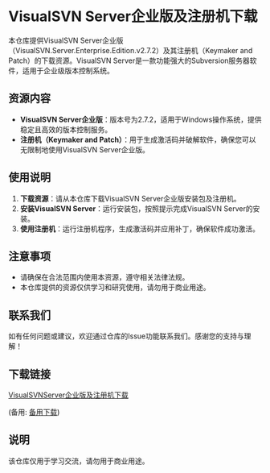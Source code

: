 # VisualSVN Server企业版及注册机下载

本仓库提供VisualSVN Server企业版（VisualSVN.Server.Enterprise.Edition.v2.7.2）及其注册机（Keymaker and Patch）的下载资源。VisualSVN Server是一款功能强大的Subversion服务器软件，适用于企业级版本控制系统。

## 资源内容

- **VisualSVN Server企业版**：版本号为2.7.2，适用于Windows操作系统，提供稳定且高效的版本控制服务。
- **注册机（Keymaker and Patch）**：用于生成激活码并破解软件，确保您可以无限制地使用VisualSVN Server企业版。

## 使用说明

1. **下载资源**：请从本仓库下载VisualSVN Server企业版安装包及注册机。
2. **安装VisualSVN Server**：运行安装包，按照提示完成VisualSVN Server的安装。
3. **使用注册机**：运行注册机程序，生成激活码并应用补丁，确保软件成功激活。

## 注意事项

- 请确保在合法范围内使用本资源，遵守相关法律法规。
- 本仓库提供的资源仅供学习和研究使用，请勿用于商业用途。

## 联系我们

如有任何问题或建议，欢迎通过仓库的Issue功能联系我们。感谢您的支持与理解！

## 下载链接
[VisualSVNServer企业版及注册机下载](https://pan.quark.cn/s/0ff679676169) 

(备用: [备用下载](https://pan.baidu.com/s/1vxaC6Gv2HaCqspt3JDkiZw?pwd=1234))

## 说明

该仓库仅用于学习交流，请勿用于商业用途。

